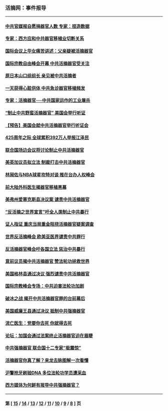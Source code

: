### 活摘网：事件报导
---
#### [中共官媒报自愿捐器官人数 专家：捏造数据](../../pages/nf5877/n13814130.md?09080430) 
#### [专家：西方应和中共器官移植业切断关系](../../pages/nf5877/n13772828.md?09080430) 
#### [国际会议上华女痛苦讲述：父亲疑被活摘器官](../../pages/nf5877/n13771583.md?09080430) 
#### [国际宗教自由峰会开幕 中共活摘器官受关注](../../pages/nf5877/n13769995.md?09080430) 
#### [原日本山口组组长 亲见被中共活摘者](../../pages/nf5877/n13767360.md?09080430) 
#### [一天获得心脏供体 中共急诊器官移植频发](../../pages/nf5877/n13764689.md?09080430) 
#### [专家：活摘器官──中共国家运作的工业屠杀](../../pages/nf5877/n13761178.md?09080430) 
#### [“制止中共野蛮活摘器官” 美国会举行听证](../../pages/nf5877/n13735831.md?09080430) 
#### [【预告】美国会就中共活摘器官举行听证会](../../pages/nf5877/n13732843.md?09080430) 
#### [425周年之际 全球累积392万人举报江泽民](../../pages/nf5877/n13719232.md?09080430) 
#### [联合国场边会议将讨论制止中共活摘器官](../../pages/nf5877/n13656361.md?09080430) 
#### [美英加议员拟立法 制裁打击中共活摘器官](../../pages/nf5877/n13430251.md?09080430) 
#### [林昶佐与NBA球星坎特对谈 推在台办人权峰会](../../pages/nf5877/n13414467.md?09080430) 
#### [前大陆外科医生揭器官移植黑幕](../../pages/nf5877/n13401416.md?09080430) 
#### [美弗州爱塞克斯县决议案 谴责中共活摘器官](../../pages/nf5877/n13320919.md?09080430) 
#### [“反活摘之世界宣言”吁全人类制止中共暴行](../../pages/nf5877/n13259730.md?09080430) 
#### [证人指证 重庆当局重金阻挠活摘器官疑案调查](../../pages/nf5877/n13259127.md?09080430) 
#### [世界反活摘峰会 欧美亚医界谴责中共罪行](../../pages/nf5877/n13253550.md?09080430) 
#### [反活摘器官峰会吁各国立法 惩治中共暴行](../../pages/nf5877/n13245052.md?09080430) 
#### [意前议员揭中共活摘器官 赞法轮功拯救世界](../../pages/nf5877/n13203445.md?09080430) 
#### [美国格林县通过决议 强烈谴责中共活摘器官](../../pages/nf5877/n13119367.md?09080430) 
#### [国际宗教峰会专场：中共迫害法轮功加剧](../../pages/nf5877/n13088279.md?09080430) 
#### [破冰之战 揭开中共活摘器官罪的台前幕后](../../pages/nf5877/n13082457.md?09080430) 
#### [美国威廉王县通过决议 抵制中共强摘器官](../../pages/nf5877/n13056521.md?09080430) 
#### [流亡医生：党要你去死 你就得去死](../../pages/nf5877/n13052835.md?09080430) 
#### [论坛：加国会通过法案终止活摘器官迫在眉睫](../../pages/nf5877/n13029839.md?09080430) 
#### [中共强摘器官 联合国十二专家“极震惊”](../../pages/nf5877/n13024313.md?09080430) 
#### [活摘器官你真了解？来龙去脉图解一次看懂](../../pages/nf5877/n13013820.md?09080430) 
#### [沪警抢牙刷验DNA 多位法轮功学员遭采血](../../pages/nf5877/n12969218.md?09080430) 
#### [西方媒体为何鲜有报导中共强摘器官？](../../pages/nf5877/n12932034.md?09080430) 

---
#### 第 [ [15](./15.md?09080430) / [14](./14.md?09080430) / [13](./13.md?09080430) / [12](./12.md?09080430) / [11](./11.md?09080430) / [10](./10.md?09080430) / [9](./9.md?09080430) / [8](./8.md?09080430) ] 页
